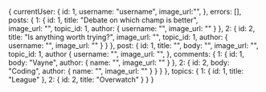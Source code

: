 { currentUser:
  { id: 1,
    username: "username",
    image_url:"",
  },
  errors: [],
  posts: {
    1: {
      id: 1,
      title: "Debate on which champ is better",  
      image_url: "",
      topic_id: 1,
      author: {
        username: "",
        image_url: ""
        }
      },
    2: {
      id: 2,
      title: "Is anything worth trying?",
      image_url: "",
      topic_id: 1,
      author: {
        username: "",
        image_url: ""
        }
      }
    },
  post: {
    id: 1,
    title: "",
    body: "",
    image_url: "",
    topic_id: 1,
    author {
      username: "",
      image_url: "",
      },
    comments:
    { 1: {
      id: 1,
      body: "Vayne",
      author: {
        name: "",
        image_url: ""
        }
      },
      2: {
        id: 2,
        body: "Coding",
        author: {
          name: "",
          image_url: ""
          }
        }
      }
    },
  topics: {
    1: {
      id: 1,
      title: "League"
    },
    2: {
      id: 2,
      title: "Overwatch"
    }
  }
}
